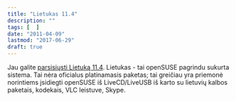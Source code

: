 ```yaml
---
title: "Lietukas 11.4"
description: ""
tags: [  ]
date: "2011-04-09"
lastmod: "2017-06-29"
draft: true
---
```

Jau galite [parsisiųsti Lietuką 11.4](http://ftp.akl.lt/users/embar/). Lietukas - tai openSUSE pagrindu sukurta sistema. Tai nėra oficialus platinamasis paketas; tai greičiau yra priemonė norintiems įsidiegti openSUSE iš LiveCD/LiveUSB iš karto su lietuvių kalbos paketais, kodekais, VLC leistuve, Skype.
